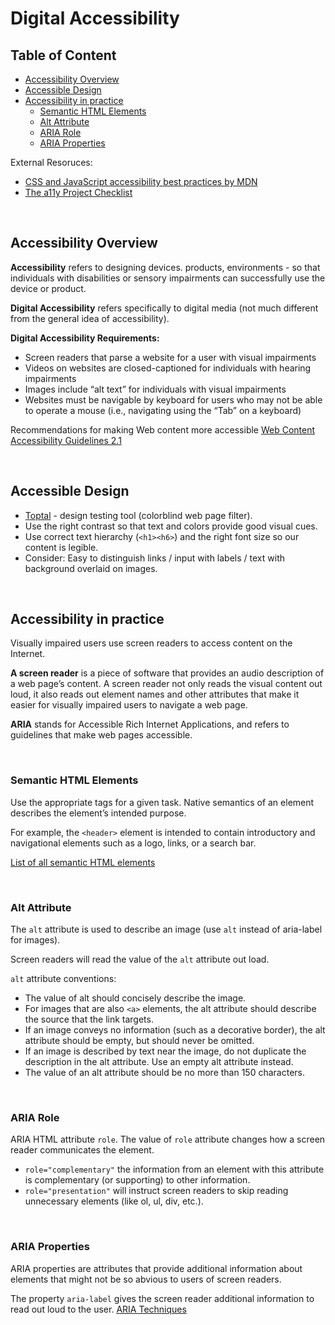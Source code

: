 # Digital Accessibility

## Table of Content

- [Accessibility Overview](#accessibility-overview)
- [Accessible Design](#accessible-design)
- [Accessibility in practice](#accessibility-in-practice)
  - [Semantic HTML Elements](#semantic-html-elements)
  - [Alt Attribute](#alt-attribute)
  - [ARIA Role](#aria-role)
  - [ARIA Properties](#aria-properties)

External Resoruces:

- [CSS and JavaScript accessibility best practices by MDN](https://developer.mozilla.org/en-US/docs/Learn/Accessibility/CSS_and_JavaScript)
- [The a11y Project Checklist](https://www.a11yproject.com/checklist/)

<br>

## Accessibility Overview

**Accessibility** refers to designing devices. products, environments - so that individuals with disabilities or sensory impairments can successfully use the device or product.

**Digital Accessibility** refers specifically to digital media (not much different from the general idea of accessibility).

**Digital Accessibility Requirements:**

- Screen readers that parse a website for a user with visual impairments
- Videos on websites are closed-captioned for individuals with hearing impairments
- Images include “alt text” for individuals with visual impairments
- Websites must be navigable by keyboard for users who may not be able to operate a mouse (i.e., navigating using the “Tab” on a keyboard)

Recommendations for making Web content more accessible [Web Content Accessibility Guidelines 2.1](https://www.w3.org/TR/WCAG21/)

<br>

## Accessible Design

- [Toptal](https://www.toptal.com/designers/colorfilter) - design testing tool (colorblind web page filter).
- Use the right contrast so that text and colors provide good visual cues.
- Use correct text hierarchy (`<h1><h6>`) and the right font size so our content is legible.
- Consider: Easy to distinguish links / input with labels / text with background overlaid on images.

<br>

## Accessibility in practice

Visually impaired users use screen readers to access content on the Internet.

**A screen reader** is a piece of software that provides an audio description of a web page’s content. A screen reader not only reads the visual content out loud, it also reads out element names and other attributes that make it easier for visually impaired users to navigate a web page.

**ARIA** stands for Accessible Rich Internet Applications, and refers to guidelines that make web pages accessible.

<br>

### Semantic HTML Elements

Use the appropriate tags for a given task. Native semantics of an element describes the element’s intended purpose.

For example, the `<header>` element is intended to contain introductory and navigational elements such as a logo, links, or a search bar.

[List of all semantic HTML elements](https://developer.mozilla.org/en-US/docs/Web/HTML/Element)

<br>

### Alt Attribute

The `alt` attribute is used to describe an image (use `alt` instead of aria-label for images).

Screen readers will read the value of the `alt` attribute out load.

`alt` attribute conventions:

- The value of alt should concisely describe the image.
- For images that are also `<a>` elements, the alt attribute should describe the source that the link targets.
- If an image conveys no information (such as a decorative border), the alt attribute should be empty, but should never be omitted.
- If an image is described by text near the image, do not duplicate the description in the alt attribute. Use an empty alt attribute instead.
- The value of an alt attribute should be no more than 150 characters.

<br>

### ARIA Role

ARIA HTML attribute `role`. The value of `role` attribute changes how a screen reader communicates the element.

- `role="complementary"` the information from an element with this attribute is complementary (or supporting) to other information.
- `role="presentation"` will instruct screen readers to skip reading unnecessary elements (like ol, ul, div, etc.).

<br>

### ARIA Properties

ARIA properties are attributes that provide additional information about elements that might not be so abvious to users of screen readers.

The property `aria-label` gives the screen reader additional information to read out loud to the user. [ARIA Techniques](https://developer.mozilla.org/en-US/docs/Web/Accessibility/ARIA/ARIA_Techniques)

<br>
